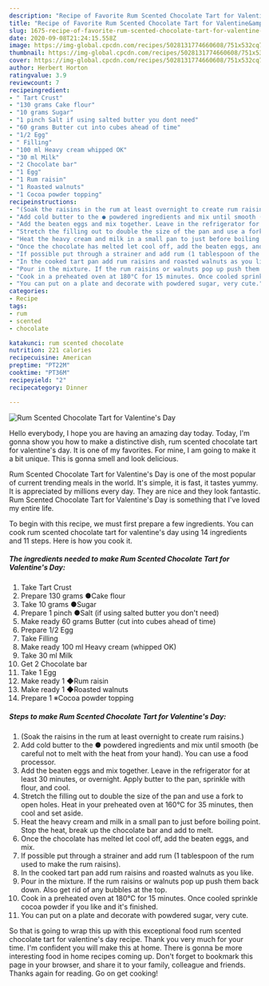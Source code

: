 ```yaml
---
description: "Recipe of Favorite Rum Scented Chocolate Tart for Valentine&amp;#39;s Day"
title: "Recipe of Favorite Rum Scented Chocolate Tart for Valentine&amp;#39;s Day"
slug: 1675-recipe-of-favorite-rum-scented-chocolate-tart-for-valentine-and-39-s-day
date: 2020-09-08T21:24:15.558Z
image: https://img-global.cpcdn.com/recipes/5028131774660608/751x532cq70/rum-scented-chocolate-tart-for-valentines-day-recipe-main-photo.jpg
thumbnail: https://img-global.cpcdn.com/recipes/5028131774660608/751x532cq70/rum-scented-chocolate-tart-for-valentines-day-recipe-main-photo.jpg
cover: https://img-global.cpcdn.com/recipes/5028131774660608/751x532cq70/rum-scented-chocolate-tart-for-valentines-day-recipe-main-photo.jpg
author: Herbert Horton
ratingvalue: 3.9
reviewcount: 7
recipeingredient:
- " Tart Crust"
- "130 grams Cake flour"
- "10 grams Sugar"
- "1 pinch Salt if using salted butter you dont need"
- "60 grams Butter cut into cubes ahead of time"
- "1/2 Egg"
- " Filling"
- "100 ml Heavy cream whipped OK"
- "30 ml Milk"
- "2 Chocolate bar"
- "1 Egg"
- "1 Rum raisin"
- "1 Roasted walnuts"
- "1 Cocoa powder topping"
recipeinstructions:
- "(Soak the raisins in the rum at least overnight to create rum raisins.)"
- "Add cold butter to the ● powdered ingredients and mix until smooth (be careful not to melt with the heat from your hand). You can use a food processor."
- "Add the beaten eggs and mix together. Leave in the refrigerator for at least 30 minutes, or overnight. Apply butter to the pan, sprinkle with flour, and cool."
- "Stretch the filling out to double the size of the pan and use a fork to open holes. Heat in your preheated oven at 160°C for 35 minutes, then cool and set aside."
- "Heat the heavy cream and milk in a small pan to just before boiling point. Stop the heat, break up the chocolate bar and add to melt."
- "Once the chocolate has melted let cool off, add the beaten eggs, and mix."
- "If possible put through a strainer and add rum (1 tablespoon of the rum used to make the rum raisins)."
- "In the cooked tart pan add rum raisins and roasted walnuts as you like."
- "Pour in the mixture. If the rum raisins or walnuts pop up push them back down. Also get rid of any bubbles at the top."
- "Cook in a preheated oven at 180°C for 15 minutes. Once cooled sprinkle cocoa powder if you like and it&#39;s finished."
- "You can put on a plate and decorate with powdered sugar, very cute."
categories:
- Recipe
tags:
- rum
- scented
- chocolate

katakunci: rum scented chocolate 
nutrition: 221 calories
recipecuisine: American
preptime: "PT22M"
cooktime: "PT36M"
recipeyield: "2"
recipecategory: Dinner

---
```



![Rum Scented Chocolate Tart for Valentine&#39;s Day](https://img-global.cpcdn.com/recipes/5028131774660608/751x532cq70/rum-scented-chocolate-tart-for-valentines-day-recipe-main-photo.jpg)

Hello everybody, I hope you are having an amazing day today. Today, I'm gonna show you how to make a distinctive dish, rum scented chocolate tart for valentine&#39;s day. It is one of my favorites. For mine, I am going to make it a bit unique. This is gonna smell and look delicious.

Rum Scented Chocolate Tart for Valentine&#39;s Day is one of the most popular of current trending meals in the world. It's simple, it is fast, it tastes yummy. It is appreciated by millions every day. They are nice and they look fantastic. Rum Scented Chocolate Tart for Valentine&#39;s Day is something that I've loved my entire life.




To begin with this recipe, we must first prepare a few ingredients. You can cook rum scented chocolate tart for valentine&#39;s day using 14 ingredients and 11 steps. Here is how you cook it.

<!--inarticleads1-->

##### The ingredients needed to make Rum Scented Chocolate Tart for Valentine&#39;s Day:

1. Take  Tart Crust
1. Prepare 130 grams ●Cake flour
1. Take 10 grams ●Sugar
1. Prepare 1 pinch ●Salt (if using salted butter you don&#39;t need)
1. Make ready 60 grams Butter (cut into cubes ahead of time)
1. Prepare 1/2 Egg
1. Take  Filling
1. Make ready 100 ml Heavy cream (whipped OK)
1. Take 30 ml Milk
1. Get 2 Chocolate bar
1. Take 1 Egg
1. Make ready 1 ◆Rum raisin
1. Make ready 1 ◆Roasted walnuts
1. Prepare 1 ※Cocoa powder topping




<!--inarticleads2-->

##### Steps to make Rum Scented Chocolate Tart for Valentine&#39;s Day:

1. (Soak the raisins in the rum at least overnight to create rum raisins.)
1. Add cold butter to the ● powdered ingredients and mix until smooth (be careful not to melt with the heat from your hand). You can use a food processor.
1. Add the beaten eggs and mix together. Leave in the refrigerator for at least 30 minutes, or overnight. Apply butter to the pan, sprinkle with flour, and cool.
1. Stretch the filling out to double the size of the pan and use a fork to open holes. Heat in your preheated oven at 160°C for 35 minutes, then cool and set aside.
1. Heat the heavy cream and milk in a small pan to just before boiling point. Stop the heat, break up the chocolate bar and add to melt.
1. Once the chocolate has melted let cool off, add the beaten eggs, and mix.
1. If possible put through a strainer and add rum (1 tablespoon of the rum used to make the rum raisins).
1. In the cooked tart pan add rum raisins and roasted walnuts as you like.
1. Pour in the mixture. If the rum raisins or walnuts pop up push them back down. Also get rid of any bubbles at the top.
1. Cook in a preheated oven at 180°C for 15 minutes. Once cooled sprinkle cocoa powder if you like and it&#39;s finished.
1. You can put on a plate and decorate with powdered sugar, very cute.




So that is going to wrap this up with this exceptional food rum scented chocolate tart for valentine&#39;s day recipe. Thank you very much for your time. I'm confident you will make this at home. There is gonna be more interesting food in home recipes coming up. Don't forget to bookmark this page in your browser, and share it to your family, colleague and friends. Thanks again for reading. Go on get cooking!

